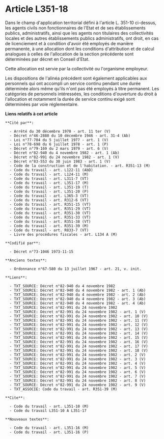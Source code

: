 # Article L351-18

Dans le champ d'application territorial défini à l'article L. 351-10 ci-dessus, les agents civils non fonctionnaires de
l'Etat et de ses établissements publics, administratifs, ainsi que les agents non titulaires des collectivités locales et des
autres établissements publics administratifs, ont droit, en cas de licenciement et à condition d'avoir été employés de
manière permanente, à une allocation dont les conditions d'attribution et de calcul analogues à celles de l'allocation de la
section précédente sont déterminées par décret en Conseil d'Etat.

Cette allocation est servie par la collectivité ou l'organisme employeur.

Les dispositions de l'alinéa précédent sont également applicables aux personnels qui ont accompli un service continu pendant
une durée déterminée alors même qu'ils n'ont pas été employés à titre permanent. Les catégories de personnels intéressées,
les conditions d'ouverture du droit à l'allocation et notamment la durée de service continu exigé sont déterminées par voie
réglementaire.

**Liens relatifs à cet article**

	**Cité par**:

	  - Arrêté du 30 décembre 1970 - art. 11 ter (V)
	  - Décret n°46-2880 du 10 décembre 1946 - art. 31-4 (Ab)
	  - Loi n°77-704 du 5 juillet 1977 - art. 1 (V)
	  - Loi n°78-698 du 6 juillet 1978 - art. 1 (P)
	  - Décret n°79-169 du 2 mars 1979 - art. 6 (V)
	  - Décret n°82-940 du 4 novembre 1982 - art. 1 (Ab)
	  - Décret n°82-991 du 24 novembre 1982 - art. 1 (V)
	  - Décret n°83-553 du 30 juin 1983 - art. 1 (V)
	  - Code de la construction et de l'habitation. - art. R351-13 (M)
	  - Code du travail - art. L122-11 (AbD)
	  - Code du travail - art. L124-11 (M)
	  - Code du travail - art. L311-7 (VT)
	  - Code du travail - art. L351-17 (M)
	  - Code du travail - art. L351-19 (T)
	  - Code du travail - art. L351-20 (P)
	  - Code du travail - art. L365-3 (VT)
	  - Code du travail - art. R312-6 (VT)
	  - Code du travail - art. R351-15 (VT)
	  - Code du travail - art. R351-29 (VT)
	  - Code du travail - art. R351-30 (VT)
	  - Code du travail - art. R351-33 (VT)
	  - Code du travail - art. R351-38 (VT)
	  - Code du travail - art. R351-39 (M)
	  - Code du travail - art. R833-7 (VT)
	  - Livre des procédures fiscales - art. L134 A (M)

	**Codifié par**:

	  - Décret n°73-1046 1973-11-15

	**Anciens textes**:

	  - Ordonnance n°67-580 du 13 juillet 1967 - art. 21, v. init.

	**Liens**:

	  - TXT_SOURCE: Décret n°82-940 du 4 novembre 1982
	  - TXT_SOURCE: Décret n°82-940 du 4 novembre 1982 - art. 1 (Ab)
	  - TXT_SOURCE: Décret n°82-940 du 4 novembre 1982 - art. 2 (Ab)
	  - TXT_SOURCE: Décret n°82-940 du 4 novembre 1982 - art. 3 (Ab)
	  - TXT_SOURCE: Décret n°82-940 du 4 novembre 1982 - art. 4 (Ab)
	  - TXT_SOURCE: Décret n°82-991 du 24 novembre 1982
	  - TXT_SOURCE: Décret n°82-991 du 24 novembre 1982 - art. 1 (V)
	  - TXT_SOURCE: Décret n°82-991 du 24 novembre 1982 - art. 10 (V)
	  - TXT_SOURCE: Décret n°82-991 du 24 novembre 1982 - art. 11 (V)
	  - TXT_SOURCE: Décret n°82-991 du 24 novembre 1982 - art. 12 (V)
	  - TXT_SOURCE: Décret n°82-991 du 24 novembre 1982 - art. 13 (V)
	  - TXT_SOURCE: Décret n°82-991 du 24 novembre 1982 - art. 14 (V)
	  - TXT_SOURCE: Décret n°82-991 du 24 novembre 1982 - art. 15 (V)
	  - TXT_SOURCE: Décret n°82-991 du 24 novembre 1982 - art. 16 (V)
	  - TXT_SOURCE: Décret n°82-991 du 24 novembre 1982 - art. 17 (V)
	  - TXT_SOURCE: Décret n°82-991 du 24 novembre 1982 - art. 18 (V)
	  - TXT_SOURCE: Décret n°82-991 du 24 novembre 1982 - art. 2 (V)
	  - TXT_SOURCE: Décret n°82-991 du 24 novembre 1982 - art. 3 (V)
	  - TXT_SOURCE: Décret n°82-991 du 24 novembre 1982 - art. 4 (V)
	  - TXT_SOURCE: Décret n°82-991 du 24 novembre 1982 - art. 5 (V)
	  - TXT_SOURCE: Décret n°82-991 du 24 novembre 1982 - art. 6 (V)
	  - TXT_SOURCE: Décret n°82-991 du 24 novembre 1982 - art. 7 (V)
	  - TXT_SOURCE: Décret n°82-991 du 24 novembre 1982 - art. 8 (V)
	  - TXT_SOURCE: Décret n°82-991 du 24 novembre 1982 - art. 9 (V)
	  - TXT_ASSOCIE: Code du travail - art. R351-39 (M)

	**Cite**:

	  - Code du travail - art. L351-10 (M)
	  - Code du travail L351-10 A L351-17

	**Nouveaux textes**:

	  - Code du travail - art. L351-16 (M)
	  - Code du travail - art. L351-16 (P)

